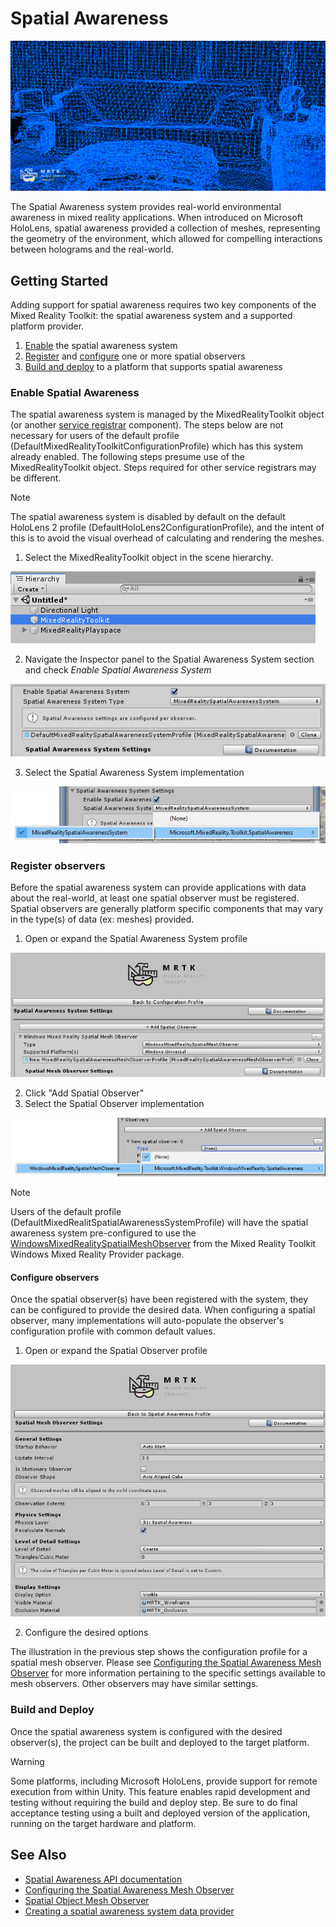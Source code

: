 # Spatial Awareness

![Spatial Awareness](../../Documentation/Images/SpatialAwareness/MRTK_SpatialAwareness_Main.png)

The Spatial Awareness system provides real-world environmental awareness in mixed reality applications. When introduced on Microsoft HoloLens, spatial awareness provided a collection of meshes, representing the geometry of the environment, which allowed for compelling interactions between holograms and the real-world.

## Getting Started

Adding support for spatial awareness requires two key components of the Mixed Reality Toolkit: the spatial awareness system and a supported platform provider.

1. [Enable](#enable-spatial-awareness) the spatial awareness system
2. [Register](#register-observers) and [configure](#configure-observers) one or more spatial observers
3. [Build and deploy](#build-and-deploy) to a platform that supports spatial awareness

### Enable Spatial Awareness

The spatial awareness system is managed by the MixedRealityToolkit object (or another [service registrar](xref:Microsoft.MixedReality.Toolkit.IMixedRealityServiceRegistrar) component). The steps below are not necessary for users of the default profile (DefaultMixedRealityToolkitConfigurationProfile) which has this system already enabled. The following steps presume use of the MixedRealityToolkit object. Steps required for other service registrars may be different.

> [!NOTE]
> The spatial awareness system is disabled by default on the default HoloLens 2 profile (DefaultHoloLens2ConfigurationProfile), and the intent of this is to avoid the visual overhead of calculating and rendering the meshes.

1. Select the MixedRealityToolkit object in the scene hierarchy.

![MRTK Configured Scene Hierarchy](../../Documentation/Images/MRTK_ConfiguredHierarchy.png)

2. Navigate the Inspector panel to the Spatial Awareness System section and check *Enable Spatial Awareness System*

![Enable Spatial Awareness](../../Documentation/Images/SpatialAwareness/MRTKConfig_SpatialAwareness.png)

3. Select the Spatial Awareness System implementation

![Select the Spatial Awareness System Implementation](../../Documentation/Images/SpatialAwareness/SpatialAwarenessSelectSystemType.png)

### Register observers

Before the spatial awareness system can provide applications with data about the real-world, at least one spatial observer must be registered. Spatial observers are generally platform specific components that may vary in the type(s) of data (ex: meshes) provided.

1. Open or expand the Spatial Awareness System profile

![Spatial Awareness System Profile](../../Documentation/Images/SpatialAwareness/SpatialAwarenessProfile.png)

2. Click "Add Spatial Observer"
3. Select the Spatial Observer implementation

![Select the Spatial Observer Implementation](../../Documentation/Images/SpatialAwareness/SpatialAwarenessSelectObserver.png)

> [!NOTE]
> Users of the default profile (DefaultMixedRealitSpatialAwarenessSystemProfile) will have the spatial awareness system pre-configured to use the [WindowsMixedRealitySpatialMeshObserver](xref:Microsoft.MixedReality.Toolkit.WindowsMixedReality.SpatialAwareness.WindowsMixedRealitySpatialMeshObserver) from the Mixed Reality Toolkit Windows Mixed Reality Provider package.

#### Configure observers

Once the spatial observer(s) have been registered with the system, they can be configured to provide the desired data. When configuring a spatial observer, many implementations will auto-populate the observer's configuration profile with common default values.

1. Open or expand the Spatial Observer profile

![Spatial Mesh Observer Profile](../../Documentation/Images/SpatialAwareness/SpatialAwarenessMeshObserverProfile.png)

2. Configure the desired options

The illustration in the previous step shows the configuration profile for a spatial mesh observer. Please see [Configuring the Spatial Awareness Mesh Observer](ConfiguringSpatialAwarenessMeshObserver.md) for more information pertaining to the specific settings available to mesh observers. Other observers may have similar settings.

### Build and Deploy

Once the spatial awareness system is configured with the desired observer(s), the project can be built and deployed to the target platform.

> [!WARNING]
> Some platforms, including Microsoft HoloLens, provide support for remote execution from within Unity. This feature enables rapid development and testing without requiring the build and deploy step. Be sure to do final acceptance testing using a built and deployed version of the application, running on the target hardware and platform.

## See Also

- [Spatial Awareness API documentation](xref:Microsoft.MixedReality.Toolkit.SpatialAwareness)
- [Configuring the Spatial Awareness Mesh Observer](ConfiguringSpatialAwarenessMeshObserver.md)
- [Spatial Object Mesh Observer](SpatialObjectMeshObserver.md)
- [Creating a spatial awareness system data provider](CreateDataProvider.md)